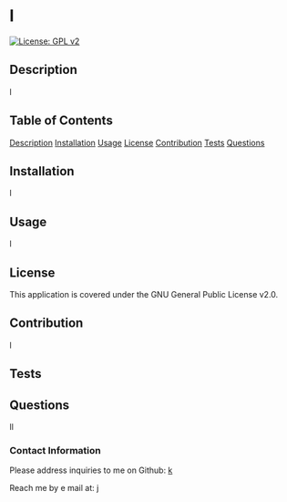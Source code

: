   # l 

[![License: GPL v2](https://img.shields.io/badge/License-GPL%20v2-blue.svg)](https://img.shields.io/badge/License-GPL%20v2-blue.svg)

## Description
l

## Table of Contents
[Description](#description)
[Installation](#installation)
[Usage](#usage)
[License](#license)
[Contribution](#contribution)
[Tests](#tests)
[Questions](#questions)


## Installation
l

## Usage
l

## License
This application is covered under the GNU General Public License v2.0.

## Contribution 
l

## Tests


## Questions
ll

### Contact Information
Please address inquiries to me on Github: [k](https://github.com/k)

Reach me by e mail at: j
